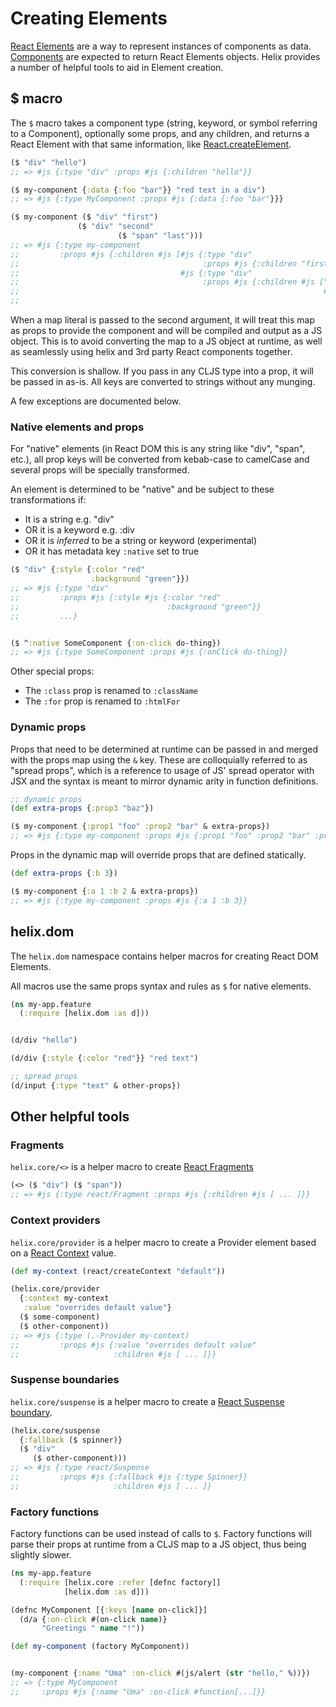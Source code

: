 # Creating Elements

[React Elements](https://reactjs.org/docs/rendering-elements.html) are a way to
represent instances of components as data. [Components](./creating-components.md)
are expected to return React Elements objects. Helix provides a number of
helpful tools to aid in Element creation.

## $ macro

The `$` macro takes a component type (string, keyword, or symbol referring to a
Component), optionally some props, and any children, and returns a React Element
with that same information, like [React.createElement](https://reactjs.org/docs/react-api.html#createelement).

```clojure
($ "div" "hello")
;; => #js {:type "div" :props #js {:children "hello"}}

($ my-component {:data {:foo "bar"}} "red text in a div")
;; => #js {:type MyComponent :props #js {:data {:foo "bar"}}}

($ my-component ($ "div" "first")
               ($ "div" "second"
                        ($ "span" "last")))
;; => #js {:type my-component
;;         :props #js {:children #js [#js {:type "div"
;;                                         :props #js {:children "first"}}
;;                                    #js {:type "div"
;;                                         :props #js {:children #js ["second"
;;                                                                    #js {:type "span"
;;                                                                         :props #js {:children "last"}}]}}]}}
```

When a map literal is passed to the second argument, it will treat this map as
props to provide the component and will be compiled and output as a JS object.
This is to avoid converting the map to a JS object at runtime, as well as
seamlessly using helix and 3rd party React components together.

This conversion is shallow. If you pass in any CLJS type into a prop, it will be
passed in as-is. All keys are converted to strings without any munging.

A few exceptions are documented below.

### Native elements and props

For "native" elements (in React DOM this is any string like "div", "span",
etc.), all prop keys will be converted from kebab-case to camelCase and several
props will be specially transformed.

An element is determined to be "native" and be subject to these transformations
if:

- It is a string e.g. "div"
- OR it is a keyword e.g. :div
- OR it is _inferred_ to be a string or keyword (experimental)
- OR it has metadata key `:native` set to true

```clojure
($ "div" {:style {:color "red"
                  :background "green"}})
;; => #js {:type "div"
;;         :props #js {:style #js {:color "red"
;;                                 :background "green"}}
;;         ...}


($ ^:native SomeComponent {:on-click do-thing})
;; => #js {:type SomeComponent :props #js {:onClick do-thing}}
```

Other special props:
- The `:class` prop is renamed to `:className`
- The `:for` prop is renamed to `:htmlFor`

### Dynamic props

Props that need to be determined at runtime can be passed in and merged with the
props map using the `&` key. These are colloquially referred to as "spread
props", which is a reference to usage of JS' spread operator with JSX and the
syntax is meant to mirror dynamic arity in function definitions.

```clojure
;; dynamic props
(def extra-props {:prop3 "baz"})

($ my-component {:prop1 "foo" :prop2 "bar" & extra-props})
;; => #js {:type my-component :props #js {:prop1 "foo" :prop2 "bar" :prop3 "baz"}}
```

Props in the dynamic map will override props that are defined statically.

```clojure
(def extra-props {:b 3})

($ my-component {:a 1 :b 2 & extra-props})
;; => #js {:type my-component :props #js {:a 1 :b 3}}
```

## helix.dom

The `helix.dom` namespace contains helper macros for creating React DOM
Elements.

All macros use the same props syntax and rules as `$` for native elements.

```clojure
(ns my-app.feature
  (:require [helix.dom :as d]))


(d/div "hello")

(d/div {:style {:color "red"}} "red text")

;; spread props
(d/input {:type "text" & other-props})
```

## Other helpful tools

### Fragments

`helix.core/<>` is a helper macro to create [React Fragments](https://reactjs.org/docs/react-api.html#reactfragment)

```clojure
(<> ($ "div") ($ "span"))
;; => #js {:type react/Fragment :props #js {:children #js [ ... ]}}
```

### Context providers

`helix.core/provider` is a helper macro to create a Provider element based on
a [React Context](https://reactjs.org/docs/context.html) value.

```clojure
(def my-context (react/createContext "default"))

(helix.core/provider
  {:context my-context
   :value "overrides default value"}
  ($ some-component)
  ($ other-component))
;; => #js {:type (.-Provider my-context)
;;         :props #js {:value "overrides default value"
;;                     :children #js [ ... ]}}
```


### Suspense boundaries

`helix.core/suspense` is a helper macro to create a [React Suspense boundary](https://reactjs.org/docs/react-api.html#reactsuspense).

```clojure
(helix.core/suspense
  {:fallback ($ spinner)}
  ($ "div"
     ($ other-component)))
;; => #js {:type react/Suspense
;;         :props #js {:fallback #js {:type Spinner}}
;;                     :children #js [ ... ]}
```

### Factory functions

Factory functions can be used instead of calls to `$`. Factory functions will
parse their props at runtime from a CLJS map to a JS object, thus being slightly
slower.

```clojure
(ns my-app.feature
  (:require [helix.core :refer [defnc factory]]
            [helix.dom :as d]))

(defnc MyComponent [{:keys [name on-click]}]
  (d/a {:on-click #(on-click name)}
       "Greetings " name "!"))

(def my-component (factory MyComponent))


(my-component {:name "Uma" :on-click #(js/alert (str "hello," %))})
;; => {:type MyComponent
;;     :props #js {:name "Uma" :on-click #function[...]}}
```
